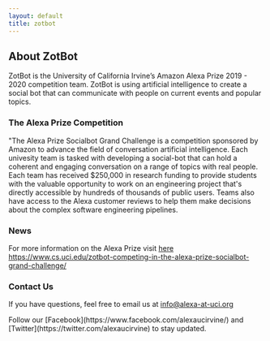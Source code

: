 ```yaml
---
layout: default
title: zotbot
---
```



## About ZotBot

ZotBot is the University of California Irvine’s Amazon Alexa Prize 2019 - 2020 competition team. ZotBot is using artificial intelligence to create a social bot that can communicate with people on current events and popular topics.

### The Alexa Prize Competition

"The Alexa Prize Socialbot Grand Challenge is a competition sponsored by Amazon to advance the field of conversation artificial intelligence. Each univesity team is tasked with developing a social-bot that can hold a coherent and engaging conversation on a range of topics with real people. 
Each team has received $250,000 in research funding to provide students with the valuable opportunity to work on an engineering project that's directly accessible by hundreds of thousands of public users. Teams also have access to the Alexa customer reviews to help them make decisions about the complex software engineering pipelines.

### News
For more information on the Alexa Prize visit [here](https://developer.amazon.com/alexaprize)
https://www.cs.uci.edu/zotbot-competing-in-the-alexa-prize-socialbot-grand-challenge/

### Contact Us

If you have questions, feel free to email us at info@alexa-at-uci.org
<p>Follow our [Facebook](https://www.facebook.com/alexaucirvine/) and [Twitter](https://twitter.com/alexaucirvine) to stay updated.</p>
